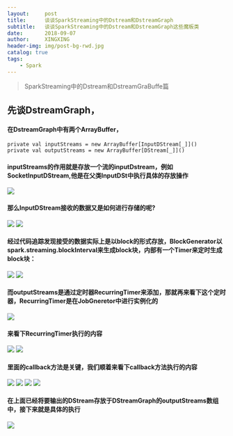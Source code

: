 ```yaml
---
layout:     post
title:      谈谈SparkStreaming中的Dstream和DstreamGraph
subtitle:   谈谈SparkStreaming中的Dstream和DstreamGraph这些魔板类
date:       2018-09-07
author:     XINGXING
header-img: img/post-bg-rwd.jpg
catalog: true
tags:
    - Spark
---
```


>
>SparkStreaming中的Dstream和DstreamGraBuffe篇
> 


## 先谈DstreamGraph，
#### 在DstreamGraph中有两个ArrayBuffer，
    private val inputStreams = new ArrayBuffer[InputDStream[_]]()
    private val outputStreams = new ArrayBuffer[DStream[_]]()
    
#### inputStreams的作用就是存放一个流的inputDstream，例如SocketInputDStream,他是在父类InputDSt中执行具体的存放操作
![](https://ws4.sinaimg.cn/large/0069RVTdgy1fv0r8hs89ej314k0c674y.jpg)

#### 那么InputDStream接收的数据又是如何进行存储的呢?
![](https://ws3.sinaimg.cn/large/0069RVTdgy1fv0rth3yb8j31cc12otal.jpg)
![](https://ws2.sinaimg.cn/large/0069RVTdgy1fv0rucb4l7j31be0ai0t3.jpg)
#### 经过代码追踪发现接受的数据实际上是以block的形式存放，BlockGenerator以spark.streaming.blockInterval来生成block块，内部有一个Timer来定时生成block块：
![](https://ws3.sinaimg.cn/large/0069RVTdgy1fv0ryyiv1wj31j0048mxe.jpg)
![](https://ws4.sinaimg.cn/large/0069RVTdgy1fv0rx26jfej30qm0hkmy8.jpg)


#### 而outputStreams是通过定时器RecurringTimer来添加，那就再来看下这个定时器，RecurringTimer是在JobGneretor中进行实例化的
![](https://ws3.sinaimg.cn/large/0069RVTdgy1fv0rd9oep8j31hy058q34.jpg)

#### 来看下RecurringTimer执行的内容
![](https://ws3.sinaimg.cn/large/0069RVTdgy1fv0rehksm8j313c0gk74m.jpg)
![](https://ws3.sinaimg.cn/large/0069RVTdgy1fv0rfm66rgj316o09i0t2.jpg)

#### 里面的callback方法是关键，我们顺着来看下callback方法执行的内容
![](https://ws2.sinaimg.cn/large/0069RVTdgy1fv0rhtj2ngj31iy044jrk.jpg)
![](https://ws4.sinaimg.cn/large/0069RVTdgy1fv0rieo6psj31120e4js6.jpg)
![](https://ws4.sinaimg.cn/large/0069RVTdgy1fv0rjmy3brj31kw0nnabw.jpg)
![](https://ws4.sinaimg.cn/large/0069RVTdgy1fv0rk9is65j316o0fymxx.jpg)

#### 在上面已经将要输出的DStream存放于DStreamGraph的outputStreams数组中，接下来就是具体的执行
![](https://ws3.sinaimg.cn/large/0069RVTdgy1fv0rqd4k96j31f80n4gmy.jpg)





